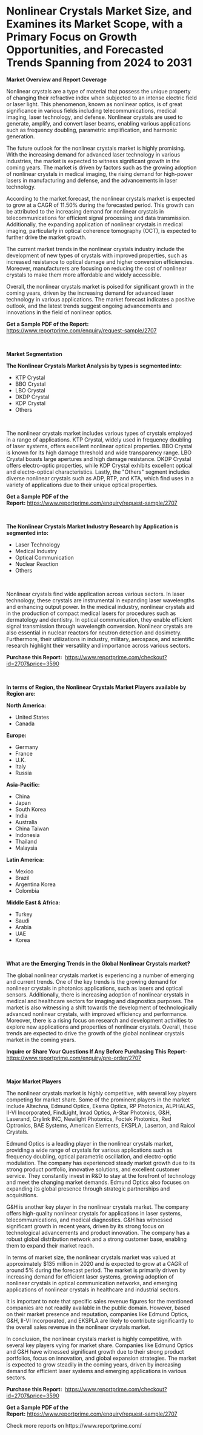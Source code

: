 <p><h1>Nonlinear Crystals Market Size, and Examines its Market Scope, with a Primary Focus on Growth Opportunities, and Forecasted Trends Spanning from 2024 to 2031</h1></p><p><strong>Market Overview and Report Coverage</strong></p>
<p><p>Nonlinear crystals are a type of material that possess the unique property of changing their refractive index when subjected to an intense electric field or laser light. This phenomenon, known as nonlinear optics, is of great significance in various fields including telecommunications, medical imaging, laser technology, and defense. Nonlinear crystals are used to generate, amplify, and convert laser beams, enabling various applications such as frequency doubling, parametric amplification, and harmonic generation.</p><p>The future outlook for the nonlinear crystals market is highly promising. With the increasing demand for advanced laser technology in various industries, the market is expected to witness significant growth in the coming years. The market is driven by factors such as the growing adoption of nonlinear crystals in medical imaging, the rising demand for high-power lasers in manufacturing and defense, and the advancements in laser technology.</p><p>According to the market forecast, the nonlinear crystals market is expected to grow at a CAGR of 11.50% during the forecasted period. This growth can be attributed to the increasing demand for nonlinear crystals in telecommunications for efficient signal processing and data transmission. Additionally, the expanding application of nonlinear crystals in medical imaging, particularly in optical coherence tomography (OCT), is expected to further drive the market growth.</p><p>The current market trends in the nonlinear crystals industry include the development of new types of crystals with improved properties, such as increased resistance to optical damage and higher conversion efficiencies. Moreover, manufacturers are focusing on reducing the cost of nonlinear crystals to make them more affordable and widely accessible.</p><p>Overall, the nonlinear crystals market is poised for significant growth in the coming years, driven by the increasing demand for advanced laser technology in various applications. The market forecast indicates a positive outlook, and the latest trends suggest ongoing advancements and innovations in the field of nonlinear optics.</p></p>
<p><strong>Get a Sample PDF of the Report:</strong> <a href="https://www.reportprime.com/enquiry/request-sample/2707">https://www.reportprime.com/enquiry/request-sample/2707</a></p>
<p>&nbsp;</p>
<p><strong>Market Segmentation</strong></p>
<p><strong>The Nonlinear Crystals Market Analysis by types is segmented into:</strong></p>
<p><ul><li>KTP Crystal</li><li>BBO Crystal</li><li>LBO Crystal</li><li>DKDP Crystal</li><li>KDP Crystal</li><li>Others</li></ul></p>
<p>&nbsp;</p>
<p><p>The nonlinear crystals market includes various types of crystals employed in a range of applications. KTP Crystal, widely used in frequency doubling of laser systems, offers excellent nonlinear optical properties. BBO Crystal is known for its high damage threshold and wide transparency range. LBO Crystal boasts large apertures and high damage resistance. DKDP Crystal offers electro-optic properties, while KDP Crystal exhibits excellent optical and electro-optical characteristics. Lastly, the "Others" segment includes diverse nonlinear crystals such as ADP, RTP, and KTA, which find uses in a variety of applications due to their unique optical properties.</p></p>
<p><strong>Get a Sample PDF of the Report:</strong>&nbsp;<a href="https://www.reportprime.com/enquiry/request-sample/2707">https://www.reportprime.com/enquiry/request-sample/2707</a></p>
<p>&nbsp;</p>
<p><strong>The Nonlinear Crystals Market Industry Research by Application is segmented into:</strong></p>
<p><ul><li>Laser Technology</li><li>Medical Industry</li><li>Optical Communication</li><li>Nuclear Reaction</li><li>Others</li></ul></p>
<p>&nbsp;</p>
<p><p>Nonlinear crystals find wide application across various sectors. In laser technology, these crystals are instrumental in expanding laser wavelengths and enhancing output power. In the medical industry, nonlinear crystals aid in the production of compact medical lasers for procedures such as dermatology and dentistry. In optical communication, they enable efficient signal transmission through wavelength conversion. Nonlinear crystals are also essential in nuclear reactors for neutron detection and dosimetry. Furthermore, their utilizations in industry, military, aerospace, and scientific research highlight their versatility and importance across various sectors.</p></p>
<p><strong>Purchase this Report:</strong>&nbsp; <a href="https://www.reportprime.com/checkout?id=2707&price=3590">https://www.reportprime.com/checkout?id=2707&price=3590</a></p>
<p>&nbsp;</p>
<p><strong>In terms of Region, the Nonlinear Crystals Market Players available by Region are:</strong></p>
<p>
    <p> <strong> North America: </strong>
        <ul>
            <li>United States</li>
            <li>Canada</li>
        </ul>
        </p> 
    <p> <strong> Europe: </strong>
        <ul>
            <li>Germany</li>
            <li>France</li>
            <li>U.K.</li>
            <li>Italy</li>
            <li>Russia</li>
        </ul>
        </p> 
    <p> <strong> Asia-Pacific: </strong>
        <ul>
            <li>China</li>
            <li>Japan</li>
            <li>South Korea</li>
            <li>India</li>
            <li>Australia</li>
            <li>China Taiwan</li>
            <li>Indonesia</li>
            <li>Thailand</li>
            <li>Malaysia</li>
        </ul>
        </p> 
    <p> <strong> Latin America: </strong>
        <ul>
            <li>Mexico</li>
            <li>Brazil</li>
            <li>Argentina Korea</li>
            <li>Colombia</li>
        </ul>
        </p> 
    <p> <strong> Middle East & Africa: </strong>
        <ul>
            <li>Turkey</li>
            <li>Saudi</li>
            <li>Arabia</li>
            <li>UAE</li>
            <li>Korea</li>
        </ul>
    </p>
    </p>
<p>&nbsp;</p>
<p><strong>What are the Emerging Trends in the Global Nonlinear Crystals market?</strong></p>
<p><p>The global nonlinear crystals market is experiencing a number of emerging and current trends. One of the key trends is the growing demand for nonlinear crystals in photonics applications, such as lasers and optical sensors. Additionally, there is increasing adoption of nonlinear crystals in medical and healthcare sectors for imaging and diagnostics purposes. The market is also witnessing a shift towards the development of technologically advanced nonlinear crystals, with improved efficiency and performance. Moreover, there is a rising focus on research and development activities to explore new applications and properties of nonlinear crystals. Overall, these trends are expected to drive the growth of the global nonlinear crystals market in the coming years.</p></p>
<p><strong>Inquire or Share Your Questions If Any Before Purchasing This Report</strong>- <a href="https://www.reportprime.com/enquiry/pre-order/2707">https://www.reportprime.com/enquiry/pre-order/2707</a></p>
<p>&nbsp;</p>
<p><strong>Major Market Players</strong></p>
<p><p>The nonlinear crystals market is highly competitive, with several key players competing for market share. Some of the prominent players in the market include Altechna, Edmund Optics, Eksma Optics, RP Photonics, ALPHALAS, II-VI Incorporated, FindLight, Inrad Optics, A-Star Photonics, G&H, Laserand, Crylink INC, Newlight Photonics, Foctek Photonics, Red Optronics, BAE Systems, American Elements, EKSPLA, Laserton, and Raicol Crystals.</p><p>Edmund Optics is a leading player in the nonlinear crystals market, providing a wide range of crystals for various applications such as frequency doubling, optical parametric oscillation, and electro-optic modulation. The company has experienced steady market growth due to its strong product portfolio, innovative solutions, and excellent customer service. They constantly invest in R&D to stay at the forefront of technology and meet the changing market demands. Edmund Optics also focuses on expanding its global presence through strategic partnerships and acquisitions.</p><p>G&H is another key player in the nonlinear crystals market. The company offers high-quality nonlinear crystals for applications in laser systems, telecommunications, and medical diagnostics. G&H has witnessed significant growth in recent years, driven by its strong focus on technological advancements and product innovation. The company has a robust global distribution network and a strong customer base, enabling them to expand their market reach.</p><p>In terms of market size, the nonlinear crystals market was valued at approximately $135 million in 2020 and is expected to grow at a CAGR of around 5% during the forecast period. The market is primarily driven by increasing demand for efficient laser systems, growing adoption of nonlinear crystals in optical communication networks, and emerging applications of nonlinear crystals in healthcare and industrial sectors.</p><p>It is important to note that specific sales revenue figures for the mentioned companies are not readily available in the public domain. However, based on their market presence and reputation, companies like Edmund Optics, G&H, II-VI Incorporated, and EKSPLA are likely to contribute significantly to the overall sales revenue in the nonlinear crystals market.</p><p>In conclusion, the nonlinear crystals market is highly competitive, with several key players vying for market share. Companies like Edmund Optics and G&H have witnessed significant growth due to their strong product portfolios, focus on innovation, and global expansion strategies. The market is expected to grow steadily in the coming years, driven by increasing demand for efficient laser systems and emerging applications in various sectors.</p></p>
<p><strong>Purchase this Report:</strong>&nbsp;&nbsp;<a href="https://www.reportprime.com/checkout?id=2707&price=3590">https://www.reportprime.com/checkout?id=2707&price=3590</a></p>
<p></p>
<p><strong>Get a Sample PDF of the Report:</strong>&nbsp;<a href="https://www.reportprime.com/enquiry/request-sample/2707">https://www.reportprime.com/enquiry/request-sample/2707</a></p>
<p>Check more reports on https://www.reportprime.com/</p>